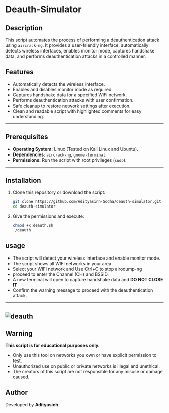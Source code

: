 # Deauth-Simulator

## Description
This script automates the process of performing a deauthentication attack using `aircrack-ng`. It provides a user-friendly interface, automatically detects wireless interfaces, enables monitor mode, captures handshake data, and performs deauthentication attacks in a controlled manner.


## Features
- Automatically detects the wireless interface.
- Enables and disables monitor mode as required.
- Captures handshake data for a specified WiFi network.
- Performs deauthentication attacks with user confirmation.
- Safe cleanup to restore network settings after execution.
- Clean and readable script with highlighted comments for easy understanding.

---

## Prerequisites
- **Operating System:** Linux (Tested on Kali Linux and Ubuntu).
- **Dependencies:** `aircrack-ng`, `gnome-terminal`.
- **Permissions:** Run the script with root privileges (`sudo`).

---

## Installation
1. Clone this repository or download the script:
   ```bash
   git clone https://github.com/Adityasinh-Sodha/deauth-simulator.git
   cd deauth-simulator
   ````
   
2. Give the permissions and execute:
    ```bash
    chmod +x deauth.sh
    ./deauth
    ```
## usage
- The script will detect your wireless interface and enable monitor mode.
- The script shows all WIFI networks in your area 
- Select your WIFI network and Use Ctrl+C to stop airodump-ng
- proceed to enter the Channel (CH) and BSSID.
- A new terminal will open to capture handshake data and **DO NOT CLOSE IT**
- Confirm the warning message to proceed with the deauthentication attack.

---
![deauth](https://github.com/user-attachments/assets/7acb32a3-3766-44f9-915e-316f1347d803)
---


## Warning
**This script is for educational purposes only.**
- Only use this tool on networks you own or have explicit permission to test.
- Unauthorized use on public or private networks is illegal and unethical.
- The creators of this script are not responsible for any misuse or damage caused.

## Author
Developed by **Adityasinh**.
